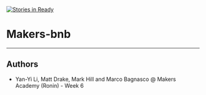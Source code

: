[![Stories in Ready](https://badge.waffle.io/MarcoCode/Makers-bnb.png?label=QA&title=QA)](https://waffle.io/MarcoCode/Makers-bnb)
# Makers-bnb
----------------------

Authors
-------

* Yan-Yi Li, Matt Drake, Mark Hill and Marco Bagnasco @ Makers Academy (Ronin) - Week 6 

```
```
